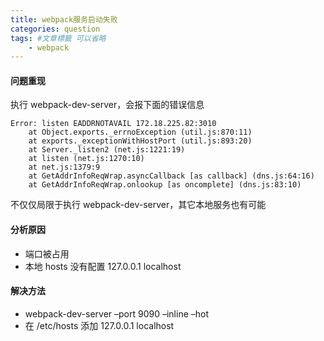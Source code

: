 ```yaml
---
title: webpack服务启动失败
categories: question
tags: #文章標籤 可以省略
    - webpack
---
```


#### 问题重现

执行 webpack-dev-server，会报下面的错误信息

```
Error: listen EADDRNOTAVAIL 172.18.225.82:3010
    at Object.exports._errnoException (util.js:870:11)
    at exports._exceptionWithHostPort (util.js:893:20)
    at Server._listen2 (net.js:1221:19)
    at listen (net.js:1270:10)
    at net.js:1379:9
    at GetAddrInfoReqWrap.asyncCallback [as callback] (dns.js:64:16)
    at GetAddrInfoReqWrap.onlookup [as oncomplete] (dns.js:83:10)
```
不仅仅局限于执行 webpack-dev-server，其它本地服务也有可能

#### 分析原因

- 端口被占用
- 本地 hosts 没有配置 127.0.0.1 localhost

#### 解决方法

- webpack-dev-server –port 9090 –inline –hot
- 在 /etc/hosts 添加 127.0.0.1 localhost

